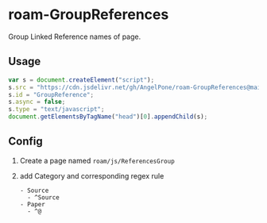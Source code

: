 # roam-GroupReferences

Group Linked Reference names of page.

## Usage

```javascript
var s = document.createElement("script");
s.src = "https://cdn.jsdelivr.net/gh/AngelPone/roam-GroupReferences@main/groupReferences.js";
s.id = "GroupReference";
s.async = false;
s.type = "text/javascript";
document.getElementsByTagName("head")[0].appendChild(s);
```

## Config

1. Create a page named `roam/js/ReferencesGroup`
2. add Category and corresponding regex rule
    
	```
	- Source
	  - ^Source
	- Paper
	  - ^@
	```
